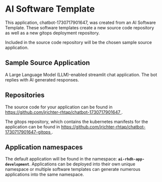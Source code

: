 # AI Software Template

This application, chatbot-1730717901647, was created from an AI Software Template. These software templates create a new source code repository as well as a new gitops deployment repository.

Included in the source code repository will be the chosen sample source application.

## Sample Source Application

A Large Language Model (LLM)-enabled streamlit chat application. The bot replies with AI generated responses.

## Repositories

The source code for your application can be found in [https://github.com/jrichter-rhtap/chatbot-1730717901647 ](https://github.com/jrichter-rhtap/chatbot-1730717901647 ).
 
The gitops repository, which contains the kubernetes manifests for the application can be found in 
[https://github.com/jrichter-rhtap/chatbot-1730717901647-gitops ](https://github.com/jrichter-rhtap/chatbot-1730717901647-gitops ). 

## Application namespaces 

The default application will be found in the namespace: **`ai-rhdh-app-development`**. Applications can be deployed into their own unique namespace or multiple software templates can generate numerous applications into the same namespace.
